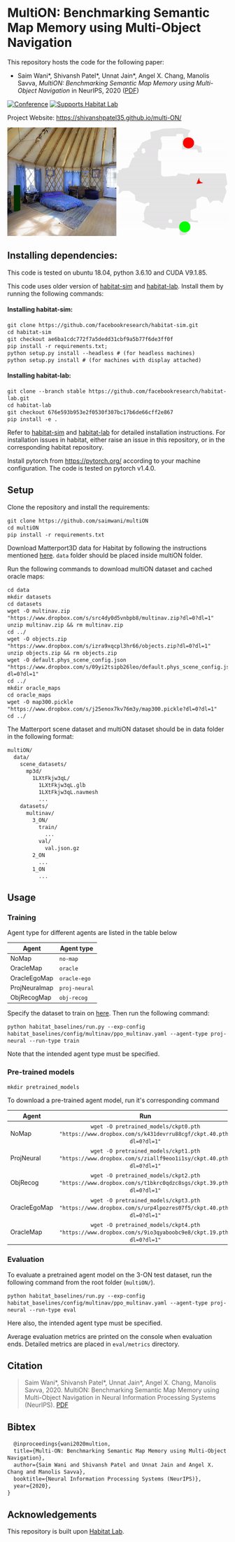 # MultiON: Benchmarking Semantic Map Memory using Multi-Object Navigation
This repository hosts the code for the following paper:
* Saim Wani*, Shivansh Patel*, Unnat Jain*, Angel X. Chang, Manolis Savva, _MultiON: Benchmarking Semantic Map Memory using Multi-Object Navigation_ in NeurIPS, 2020 ([PDF](https://shivanshpatel35.github.io/multi-ON/resources/MultiON.pdf))

[![Conference](http://img.shields.io/badge/NeurIPS-2020-4b44ce.svg)](https://nips.cc/)
[![Supports Habitat Lab](https://img.shields.io/static/v1?label=supports&message=Habitat%20Lab&color=informational&link=https://github.com/facebookresearch/habitat-lab)](https://github.com/facebookresearch/habitat-lab)

Project Website: https://shivanshpatel35.github.io/multi-ON/

![](docs/main_visualization.gif)




## Installing dependencies:
This code is tested on ubuntu 18.04, python 3.6.10 and CUDA V9.1.85.

This code uses older version of [habitat-sim](https://github.com/facebookresearch/habitat-sim) and [habitat-lab](https://github.com/facebookresearch/habitat-lab). Install them by running the following commands:

#### Installing habitat-sim:

```
git clone https://github.com/facebookresearch/habitat-sim.git
cd habitat-sim 
git checkout ae6ba1cdc772f7a5dedd31cbf9a5b77f6de3ff0f
pip install -r requirements.txt; 
python setup.py install --headless # (for headless machines)
python setup.py install # (for machines with display attached)
```

#### Installing habitat-lab:
```
git clone --branch stable https://github.com/facebookresearch/habitat-lab.git
cd habitat-lab
git checkout 676e593b953e2f0530f307bc17b6de66cff2e867
pip install -e .
```

Refer to [habitat-sim](https://github.com/facebookresearch/habitat-sim) and [habitat-lab](https://github.com/facebookresearch/habitat-lab) for detailed installation instructions. For installation issues in habitat, either raise an  issue in this repository, or in the corresponding habitat repository.


Install pytorch from https://pytorch.org/ according to your machine configuration. The code is tested on pytorch v1.4.0.

## Setup
Clone the repository and install the requirements:

```
git clone https://github.com/saimwani/multiON
cd multiON
pip install -r requirements.txt
```

Download Matterport3D data for Habitat by following the instructions mentioned [here](https://github.com/facebookresearch/habitat-api#data). `data` folder should be placed inside multiON folder.


Run the following commands to download multiON dataset and cached oracle maps:
```
cd data
mkdir datasets
cd datasets
wget -O multinav.zip "https://www.dropbox.com/s/src4dy0d5vnbpb8/multinav.zip?dl=0?dl=1"
unzip multinav.zip && rm multinav.zip
cd ../
wget -O objects.zip "https://www.dropbox.com/s/izra9xqcpl3hr66/objects.zip?dl=0?dl=1"
unzip objects.zip && rm objects.zip
wget -O default.phys_scene_config.json "https://www.dropbox.com/s/09yi2tsipb26leo/default.phys_scene_config.json?dl=0?dl=1"
cd ../
mkdir oracle_maps
cd oracle_maps
wget -O map300.pickle "https://www.dropbox.com/s/j25enox7kv76m3y/map300.pickle?dl=0?dl=1"
cd ../
```

The Matterport scene dataset and multiON dataset should be in data folder in the following format:

```
multiON/
  data/
    scene_datasets/
      mp3d/
        1LXtFkjw3qL/
          1LXtFkjw3qL.glb
          1LXtFkjw3qL.navmesh
          ...
    datasets/
      multinav/
        3_ON/
          train/
            ...
          val/
            val.json.gz
        2_ON
          ...
        1_ON
          ...
```				

## Usage

### Training

Agent type for different agents are listed in the table below

| Agent         |  Agent type      |
|---------------|------------------|
| NoMap         | `no-map`         |
| OracleMap     | `oracle`         |
| OracleEgoMap  | `oracle-ego`     |
| ProjNeuralmap | `proj-neural`    |
| ObjRecogMap   | `obj-recog`      |


Specify the dataset to train on [here](https://github.com/saimwani/multiON/blob/main/configs/tasks/multinav_mp3d.yaml#L48). Then run the following command: 

```
python habitat_baselines/run.py --exp-config habitat_baselines/config/multinav/ppo_multinav.yaml --agent-type proj-neural --run-type train
```
Note that the intended agent type must be specified.
### Pre-trained models

```
mkdir pretrained_models
``` 
To download a pre-trained agent model, run it's corresponding command

| Agent            | Run                                                                                                  |
|------------------|:----------------------------------------------------------------------------------------------------:|
| NoMap            |`wget -O pretrained_models/ckpt0.pth "https://www.dropbox.com/s/k431devrru88cgf/ckpt.40.pth?dl=0?dl=1"`|
| ProjNeural       |`wget -O pretrained_models/ckpt1.pth "https://www.dropbox.com/s/ziallf9eoo1i1sy/ckpt.40.pth?dl=0?dl=1"`|
| ObjRecog         |`wget -O pretrained_models/ckpt2.pth "https://www.dropbox.com/s/t1bkrc0qdzc8sgs/ckpt.39.pth?dl=0?dl=1"`|
| OracleEgoMap     |`wget -O pretrained_models/ckpt3.pth "https://www.dropbox.com/s/urp4lpozres07f5/ckpt.40.pth?dl=0?dl=1"`|
| OracleMap        |`wget -O pretrained_models/ckpt4.pth "https://www.dropbox.com/s/9io3qyaboobc9e8/ckpt.19.pth?dl=0?dl=1"`|

### Evaluation

To evaluate a pretrained agent model on the 3-ON test dataset, run the following command from the root folder (`multiON/`).

```
python habitat_baselines/run.py --exp-config habitat_baselines/config/multinav/ppo_multinav.yaml --agent-type proj-neural --run-type eval
``` 
Here also, the intended agent type must be specified.

Average evaluation metrics are printed on the console when evaluation ends. Detailed metrics are placed in `eval/metrics` directory. 

## Citation
>Saim Wani*, Shivansh Patel*, Unnat Jain*, Angel X. Chang, Manolis Savva, 2020. MultiON: Benchmarking Semantic Map Memory using Multi-Object Navigation in Neural Information Processing Systems (NeurIPS). [PDF](https://shivanshpatel35.github.io/multi-ON/resources/MultiON.pdf)

## Bibtex
```
  @inproceedings{wani2020multion,
  title={Multi-ON: Benchmarking Semantic Map Memory using Multi-Object Navigation},
  author={Saim Wani and Shivansh Patel and Unnat Jain and Angel X. Chang and Manolis Savva},
  booktitle={Neural Information Processing Systems (NeurIPS)},
  year={2020},
}
```

## Acknowledgements
This repository is built upon [Habitat Lab](https://github.com/facebookresearch/habitat-lab).
